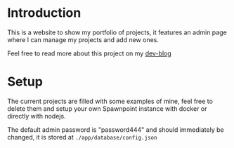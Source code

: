 # Introduction

This is a website to show my portfolio of projects, it features an admin page where I can manage my projects and add new ones.

Feel free to read more about this project on my [dev-blog](https://bats.li/project/010101)

# Setup

The current projects are filled with some examples of mine, feel free to delete them and setup your own Spawnpoint instance
with docker or directly with nodejs.

The default admin password is "password444" and should immediately be changed, it is stored at `./app/database/config.json`

